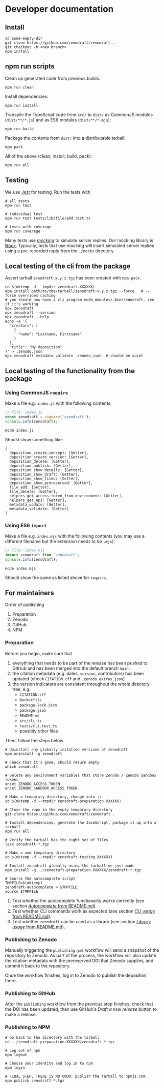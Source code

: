 # Developer documentation

## Install

```shell
cd some-empty-dir
git clone https://github.com/zenodraft/zenodraft .
git checkout -b <new branch>
npm install
```

## npm run scripts

Clean up generated code from previous builds:

```shell
npm run clean
```

Install dependencies:

```shell
npm run install
```

Transpile the TypeScript code from `src/` to `dist/` as CommonJS modules (`dist/**/*.js`) and as ES6
modules (`dist/**/*.mjs`):

```shell
npm run build
```

Package the contents from `dist/` into a distributable tarball:

```shell
npm pack
```

All of the above (clean, install, build, pack):

```shell
npm run all
```

## Testing

We use [Jest](https://jestjs.io/) for testing. Run the tests with

```
# all tests
npm run test

# individual test
npm run test tests/lib/file/add.test.ts

# tests with coverage
npm run coverage
```

Many tests use [_mocking_](https://en.wikipedia.org/wiki/Mock_object) to simulate server replies.
Our mocking library is [Nock](https://www.npmjs.com/package/nock). Typically, tests that use mocking
will insert simulated server replies using a pre-recorded reply from the `./mocks` directory.

## Local testing of the cli from the package

Assert tarball `zenodraft-x.y.z.tgz` has been created with `npm pack`.

```
cd $(mktemp -d --tmpdir zenodraft.XXXXXX)
npm install path/to/the/tarball/zenodraft-x.y.z.tgz --force   # --force overrides caching
# you should now have a cli program node_modules/.bin/zenodraft, see if it's working
npx zenodraft
npx zenodraft --version
npx zenodraft --help
echo -e '{
  "creators": [
    {
      "name": "Lastname, Firstname"
    }
  ],
  "title": "My deposition"
}' > .zenodo.json
npx zenodraft metadata validate .zenodo.json  # should be quiet
```

## Local testing of the functionality from the package

### Using CommonJS `require`

Make a file e.g. `index.js` with the following contents:

```javascript
// file: index.js
const zenodraft = require('zenodraft');
console.info(zenodraft);
```

```shell
node index.js
```

Should show something like:

```shell
{
  deposition_create_concept: [Getter],
  deposition_create_version: [Getter],
  deposition_delete: [Getter],
  deposition_publish: [Getter],
  deposition_show_details: [Getter],
  deposition_show_draft: [Getter],
  deposition_show_files: [Getter],
  deposition_show_prereserved: [Getter],
  file_add: [Getter],
  file_delete: [Getter],
  helpers_get_access_token_from_environment: [Getter],
  helpers_get_api: [Getter],
  metadata_update: [Getter],
  metadata_validate: [Getter]
}
```


### Using ES6 `import`


Make a file e.g. `index.mjs` with the following contents (you may use a
different filename but the extension needs to be `.mjs`):

```javascript
// file: index.mjs
import zenodraft from 'zenodraft';
console.info(zenodraft);
```

```shell
node index.mjs
```

Should show the same as listed above for `require`.

## For maintainers

Order of publishing

1. Preparation
2. Zenodo
3. GitHub
4. NPM

### Preparation

Before you begin, make sure that

1. everything that needs to be part of the release has been
pushed to GitHub and has been merged into the default branch `main`.
1. the citation metadata (e.g. dates, `version`, contributors) has been updated (check `CITATION.cff` and `.zenodo.extras.json`)
1. the version indicators are consistent throughout the whole directory tree, e.g.
   - `CITATION.cff`
   - `Dockerfile`
   - `package-lock.json`
   - `package.json`
   - `README.md`
   - `src/cli.ts`
   - `tests/cli.test.ts`
   - possibly other files

Then, follow the steps below.

```shell
# Uninstall any globally installed versions of zenodraft
npm uninstall -g zenodraft

# Check that it's gone, should return empty
which zenodraft

# Delete any environment variables that store Zenodo / Zenodo Sandbox tokens
unset ZENODO_ACCESS_TOKEN
unset ZENODO_SANDBOX_ACCESS_TOKEN

# Make a temporary directory, change into it
cd $(mktemp -d --tmpdir zenodraft-preparation.XXXXXX)

# Clone the repo in the empty temporary directory
git clone https://github.com/zenodraft/zenodraft .

# Install dependencies, generate the JavaScript, package it up into a tarball
npm run all

# Verify the tarball has the right set of files
less zenodraft-*.tgz

# Make a new temporary directory
cd $(mktemp -d --tmpdir zenodraft-testing.XXXXXX)

# Install zenodraft globally using the tarball we just made
npm install -g ../zenodraft-preparation.XXXXXX/zenodraft-*.tgz

# Source the autocomplete script
TMPFILE=$(mktemp)
zenodraft-autocomplete > $TMPFILE
source $TMPFILE
```

1. Test whether the autocomplete functionality works correctly (see section [_Autocomplete_ from README.md](README.md#autocomplete)).
1. Test whether CLI commands work as expected (see section [_CLI usage_ from README.md](README.md#cli-usage)).
1. Test whether `zenodraft` can be used as a library (see section [_Library usage_ from README.md](README.md#library-usage)).

### Publishing to Zenodo

Manually triggering the `publishing.yml` workflow will send a snapshot of the repository to Zenodo.
As part of the process, the workflow will also update the citation metadata with the prereserved DOI
that Zenodo supplies, and commit it back to the repository.

Once the workflow finishes, log in to Zenodo to publish the deposition there.

### Publishing to GitHub

After the `publishing` workflow from the previous step finishes, check that the DOI has been updated,
then use GitHub's _Draft a new release_ button to make a release.

### Publishing to NPM

```shell
# Go back to the directory with the tarball
cd ../zenodraft-preparation.XXXXXX/zenodraft-*.tgz

# Log out of npm
npm logout

# Choose your identity and log in to npm
npm login

# FINAL STEP, THERE IS NO UNDO: publish the tarball to npmjs.com
npm publish zenodraft-*.tgz
```
